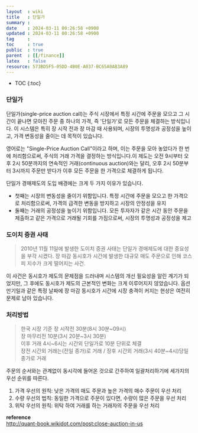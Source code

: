 ```yaml
---
layout  : wiki
title   : 단일가 
summary : 
date    : 2024-03-11 00:26:58 +0900
updated : 2024-03-11 00:26:58 +0900
tag     : 
toc     : true
public  : true
parent  : [[/finance]] 
latex   : false
resource: 573BD5F5-05DD-4B0E-A037-BC65A0AB3A89
---
```

* TOC
{:toc}

### 단일가 
단일가(single-price auction call)는 주식 시장에서 특정 시간에 주문을 모으고 그 시간이 끝나면 모아진 주문 중 하나의 가격, 즉 '단일가'로 모든 주문을 체결하는 방식입니다. 이 시스템은 특히 장 시작 전과 장 마감 때 사용되며, 시장의 투명성과 공정성을 높이고, 가격 변동성을 줄이는 데 목적이 있습니다.

영어로는 "Single-Price Auction Call"이라고 하며, 이는 주문을 모아 놓았다가 한 번에 처리함으로써, 주식의 거래 가격을 결정하는 방식입니다.이 제도는 오전 9시부터 오후 2시 50분까지의 연속적인 거래(continuous auction)와는 달리, 오후 2시 50분부터 3시까지 주문만 받다가 이후 모든 주문을 한 가격으로 체결하게 됩니다.

단일가 경매제도의 도입 배경에는 크게 두 가지 이유가 있습니다. 
- 첫째는 시장의 변동성을 줄이기 위함입니다. 특정 시간에 주문을 모으고 한 가격으로 처리함으로써, 가격의 급격한 변동을 방지하고 시장의 안정성을 유지
- 둘째는 거래의 공정성을 높이기 위함입니다. 모든 투자자가 같은 시간 동안 주문을 제출하고 같은 가격으로 거래될 기회를 가짐으로써, 시장의 투명성과 공정성을 제고

### 도이치 증권 사태
> 2010년 11월 11일에 발생한 도이치 증권 사태는 단일가 경매제도에 대한 중요성을 부각 시켰다.
> 장 마감 동시호가 시간에 발생한 대규모 매도 주문으로 인해 코스피 지수가 크게 떨어지는 사건.

이 사건은 동시호가 제도의 문제점을 드러내며 시스템의 개선 필요성을 알린 계기가 되었지만, 그 후에도 동시호가 제도의 근본적인 변화는 크게 이루어지지 않았습니다. 옵션 만기일과 같은 특정 날짜에 장 마감 동시호가 시간에 시장 충격이 커지는 현상은 여전히 문제로 남아 있습니다.

### 처리방법
> 한국 시장 기준 장 시작전 30분(8시 30분~09시)    
> 장 마무리전 10분(3시 20분~3시 30분)  
> 이후 거래 4시~6시는 시간외 단일가로 10분 단위로 체결   
> 장전 시간외 거래는(전일 종가)로 거래 / 장후 시간외 거래(3시 40분~4시)당일 종가로 거래

주문의 순서와는 관계없이 동시각에 들어온 것으로 간주하여 일괄처리하기에 세가지의 우선 순위를 따른다.

1. 가격 우선의 원칙: 낮은 가격의 매도 주문과 높은 가격의 매수 주문이 우선 처리 
2. 수량 우선의 법칙: 동일한 가격으로 주문이 있다면, 수량이 많은 주문을 우선 처리
3. 위탁 우선의 원칙: 위탁 하여 거래를 하는 거래자의 주문을 우선 처리 


**reference**  
http://quant-book.wikidot.com/post:close-auction-in-us
